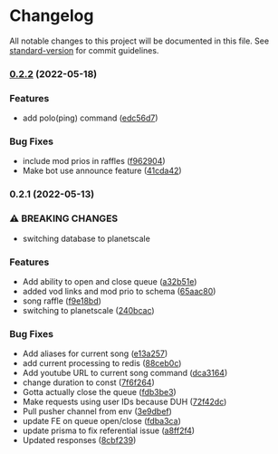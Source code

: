 # Changelog

All notable changes to this project will be documented in this file. See [standard-version](https://github.com/conventional-changelog/standard-version) for commit guidelines.

### [0.2.2](https://github.com/opti21/pepega-chat/compare/v0.2.1...v0.2.2) (2022-05-18)


### Features

* add polo(ping) command ([edc56d7](https://github.com/opti21/pepega-chat/commit/edc56d7f5dca62df5f8244ff121d445d5d5f6839))


### Bug Fixes

* include mod prios in raffles ([f962904](https://github.com/opti21/pepega-chat/commit/f962904451c29277a3cc5ee814f5cde8cadd6257))
* Make bot use announce feature ([41cda42](https://github.com/opti21/pepega-chat/commit/41cda4287ca7c7423d95676c4837c57667ffe681))

### 0.2.1 (2022-05-13)


### ⚠ BREAKING CHANGES

* switching database to planetscale

### Features

* Add ability to open and close queue ([a32b51e](https://github.com/opti21/pepega-chat/commit/a32b51e2822dc71955449cf0912819424ed7ec4f))
* added vod links and mod prio to schema ([65aac80](https://github.com/opti21/pepega-chat/commit/65aac8034a0e3cc22b94a119e29015fec72956da))
* song raffle ([f9e18bd](https://github.com/opti21/pepega-chat/commit/f9e18bdbadc3569c31ed8544073248cdbe6e03fe))
* switching to planetscale ([240bcac](https://github.com/opti21/pepega-chat/commit/240bcac6fad4335263db18dc6a7389bd1830c92a))


### Bug Fixes

* Add aliases for current song ([e13a257](https://github.com/opti21/pepega-chat/commit/e13a257a70221bdcd57f8a4080ca6275777f8f3a))
* add current processing to redis ([88ceb0c](https://github.com/opti21/pepega-chat/commit/88ceb0cb4a3581593ef410c194ed3beb2aa96bc3))
* Add youtube URL to current song command ([dca3164](https://github.com/opti21/pepega-chat/commit/dca3164942e8c9aa5285f985b3ffd05d3f21abe2))
* change duration to const ([7f6f264](https://github.com/opti21/pepega-chat/commit/7f6f2647457c17bcc99609036523634296cd1802))
* Gotta actually close the queue ([fdb3be3](https://github.com/opti21/pepega-chat/commit/fdb3be3270cb8ca4eba0a04d2bb74d9acfcce4a1))
* Make requests using user IDs because DUH ([72f42dc](https://github.com/opti21/pepega-chat/commit/72f42dc9b824ba1144c81621e94ca850773e5712))
* Pull pusher channel from env ([3e9dbef](https://github.com/opti21/pepega-chat/commit/3e9dbeff55897aa0655674d43af6e80cbbe44335))
* update FE on queue open/close ([fdba3ca](https://github.com/opti21/pepega-chat/commit/fdba3caa928b23f53e1f1271e0a802a0b72ac7db))
* update prisma to fix referential issue ([a8ff2f4](https://github.com/opti21/pepega-chat/commit/a8ff2f4c65c4c7366ae0d797f4444d2ce386c5ae))
* Updated responses ([8cbf239](https://github.com/opti21/pepega-chat/commit/8cbf2397e387d2e23b1935362709b4279e91c8ae))
